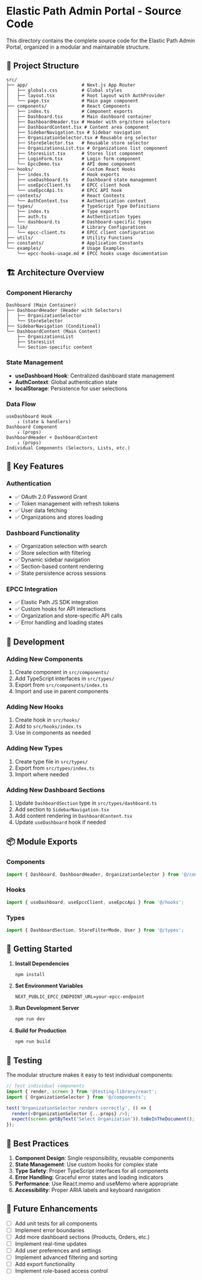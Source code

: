 # Elastic Path Admin Portal - Source Code

This directory contains the complete source code for the Elastic Path Admin Portal, organized in a modular and maintainable structure.

## 📁 Project Structure

```
src/
├── app/                    # Next.js App Router
│   ├── globals.css         # Global styles
│   ├── layout.tsx          # Root layout with AuthProvider
│   └── page.tsx            # Main page component
├── components/             # React Components
│   ├── index.ts            # Component exports
│   ├── Dashboard.tsx       # Main dashboard container
│   ├── DashboardHeader.tsx # Header with org/store selectors
│   ├── DashboardContent.tsx # Content area component
│   ├── SidebarNavigation.tsx # Sidebar navigation
│   ├── OrganizationSelector.tsx # Reusable org selector
│   ├── StoreSelector.tsx   # Reusable store selector
│   ├── OrganizationsList.tsx # Organizations list component
│   ├── StoresList.tsx      # Stores list component
│   ├── LoginForm.tsx       # Login form component
│   └── EpccDemo.tsx        # API demo component
├── hooks/                  # Custom React Hooks
│   ├── index.ts            # Hook exports
│   ├── useDashboard.ts     # Dashboard state management
│   ├── useEpccClient.ts    # EPCC client hook
│   └── useEpccApi.ts       # EPCC API hook
├── contexts/               # React Contexts
│   └── AuthContext.tsx     # Authentication context
├── types/                  # TypeScript Type Definitions
│   ├── index.ts            # Type exports
│   ├── auth.ts             # Authentication types
│   └── dashboard.ts        # Dashboard-specific types
├── lib/                    # Library Configurations
│   └── epcc-client.ts      # EPCC client configuration
├── utils/                  # Utility Functions
├── constants/              # Application Constants
└── examples/               # Usage Examples
    └── epcc-hooks-usage.md # EPCC hooks usage documentation
```

## 🏗️ Architecture Overview

### **Component Hierarchy**
```
Dashboard (Main Container)
├── DashboardHeader (Header with Selectors)
│   ├── OrganizationSelector
│   └── StoreSelector
├── SidebarNavigation (Conditional)
└── DashboardContent (Main Content)
    ├── OrganizationsList
    ├── StoresList
    └── Section-specific content
```

### **State Management**
- **useDashboard Hook**: Centralized dashboard state management
- **AuthContext**: Global authentication state
- **localStorage**: Persistence for user selections

### **Data Flow**
```
useDashboard Hook
    ↓ (state & handlers)
Dashboard Component
    ↓ (props)
DashboardHeader + DashboardContent
    ↓ (props)
Individual Components (Selectors, Lists, etc.)
```

## 🎯 Key Features

### **Authentication**
- ✅ OAuth 2.0 Password Grant
- ✅ Token management with refresh tokens
- ✅ User data fetching
- ✅ Organizations and stores loading

### **Dashboard Functionality**
- ✅ Organization selection with search
- ✅ Store selection with filtering
- ✅ Dynamic sidebar navigation
- ✅ Section-based content rendering
- ✅ State persistence across sessions

### **EPCC Integration**
- ✅ Elastic Path JS SDK integration
- ✅ Custom hooks for API interactions
- ✅ Organization and store-specific API calls
- ✅ Error handling and loading states

## 🔧 Development

### **Adding New Components**
1. Create component in `src/components/`
2. Add TypeScript interfaces in `src/types/`
3. Export from `src/components/index.ts`
4. Import and use in parent components

### **Adding New Hooks**
1. Create hook in `src/hooks/`
2. Add to `src/hooks/index.ts`
3. Use in components as needed

### **Adding New Types**
1. Create type file in `src/types/`
2. Export from `src/types/index.ts`
3. Import where needed

### **Adding New Dashboard Sections**
1. Update `DashboardSection` type in `src/types/dashboard.ts`
2. Add section to `SidebarNavigation.tsx`
3. Add content rendering in `DashboardContent.tsx`
4. Update `useDashboard` hook if needed

## 📦 Module Exports

### **Components**
```typescript
import { Dashboard, DashboardHeader, OrganizationSelector } from '@/components';
```

### **Hooks**
```typescript
import { useDashboard, useEpccClient, useEpccApi } from '@/hooks';
```

### **Types**
```typescript
import { DashboardSection, StoreFilterMode, User } from '@/types';
```

## 🚀 Getting Started

1. **Install Dependencies**
   ```bash
   npm install
   ```

2. **Set Environment Variables**
   ```env
   NEXT_PUBLIC_EPCC_ENDPOINT_URL=your-epcc-endpoint
   ```

3. **Run Development Server**
   ```bash
   npm run dev
   ```

4. **Build for Production**
   ```bash
   npm run build
   ```

## 🧪 Testing

The modular structure makes it easy to test individual components:

```typescript
// Test individual components
import { render, screen } from '@testing-library/react';
import { OrganizationSelector } from '@/components';

test('OrganizationSelector renders correctly', () => {
  render(<OrganizationSelector {...props} />);
  expect(screen.getByText('Select Organization')).toBeInTheDocument();
});
```

## 📝 Best Practices

1. **Component Design**: Single responsibility, reusable components
2. **State Management**: Use custom hooks for complex state
3. **Type Safety**: Proper TypeScript interfaces for all components
4. **Error Handling**: Graceful error states and loading indicators
5. **Performance**: Use React.memo and useMemo where appropriate
6. **Accessibility**: Proper ARIA labels and keyboard navigation

## 🔄 Future Enhancements

- [ ] Add unit tests for all components
- [ ] Implement error boundaries
- [ ] Add more dashboard sections (Products, Orders, etc.)
- [ ] Implement real-time updates
- [ ] Add user preferences and settings
- [ ] Implement advanced filtering and sorting
- [ ] Add export functionality
- [ ] Implement role-based access control 